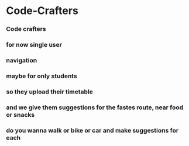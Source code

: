 # Code-Crafters
### Code crafters 

### for now single user
### navigation
### maybe for only students
### so they upload their timetable
### and we give them suggestions for the fastes route, near food or snacks 

### do you wanna walk or bike or car and make suggestions for each 

